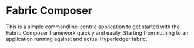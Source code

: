 # Fabric Composer

This is a simple commandline-centric application to get started with the Fabric Composer framework quickly and easily.
Starting from nothing to an application running against and actual Hyperledger fabric.
